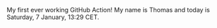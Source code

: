 My first ever working GitHub Action!
My name is Thomas and today is Saturday, 7 January, 13:29 CET. 
